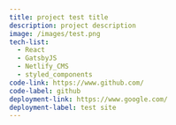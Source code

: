 ```yaml
---
title: project test title
description: project description
image: /images/test.png
tech-list:
  - React
  - GatsbyJS
  - Netlify_CMS
  - styled_components
code-link: https://www.github.com/
code-label: github
deployment-link: https://www.google.com/
deployment-label: test site
---
```

